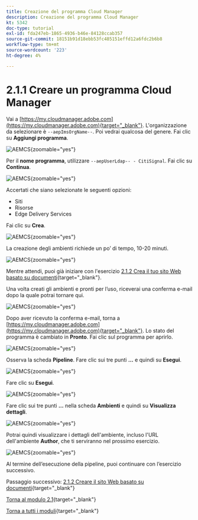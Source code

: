 ```yaml
---
title: Creazione del programma Cloud Manager
description: Creazione del programma Cloud Manager
kt: 5342
doc-type: tutorial
exl-id: fda247eb-1865-4936-b46e-84128ccab357
source-git-commit: 18151b91d18ebb53fc485151effd12a6fdc2b6b8
workflow-type: tm+mt
source-wordcount: '223'
ht-degree: 4%

---
```


# 2.1.1 Creare un programma Cloud Manager

Vai a [https://my.cloudmanager.adobe.com](https://my.cloudmanager.adobe.com){target="_blank"}. L&#39;organizzazione da selezionare è `--aepImsOrgName--`. Poi vedrai qualcosa del genere. Fai clic su **Aggiungi programma**.

![AEMCS](./images/aemcs1.png){zoomable="yes"}

Per il **nome programma**, utilizzare `--aepUserLdap-- - CitiSignal`. Fai clic su **Continua**.

![AEMCS](./images/aemcs2.png){zoomable="yes"}

Accertati che siano selezionate le seguenti opzioni:

- Siti
- Risorse
- Edge Delivery Services

Fai clic su **Crea**.

![AEMCS](./images/aemcs3.png){zoomable="yes"}

La creazione degli ambienti richiede un po’ di tempo, 10-20 minuti.

![AEMCS](./images/aemcs4.png){zoomable="yes"}

Mentre attendi, puoi già iniziare con l&#39;esercizio [2.1.2 Crea il tuo sito Web basato su documenti](./ex2.md){target="_blank"}.

Una volta creati gli ambienti e pronti per l’uso, riceverai una conferma e-mail dopo la quale potrai tornare qui.

![AEMCS](./images/aemcs5.png){zoomable="yes"}

Dopo aver ricevuto la conferma e-mail, torna a [https://my.cloudmanager.adobe.com](https://my.cloudmanager.adobe.com){target="_blank"}. Lo stato del programma è cambiato in **Pronto**. Fai clic sul programma per aprirlo.

![AEMCS](./images/aemcs6.png){zoomable="yes"}

Osserva la scheda **Pipeline**. Fare clic sui tre punti **...** e quindi su **Esegui**.

![AEMCS](./images/aemcs7.png){zoomable="yes"}

Fare clic su **Esegui**.

![AEMCS](./images/aemcs8.png){zoomable="yes"}

Fare clic sui tre punti **...** nella scheda **Ambienti** e quindi su **Visualizza dettagli**.

![AEMCS](./images/aemcs9.png){zoomable="yes"}

Potrai quindi visualizzare i dettagli dell&#39;ambiente, incluso l&#39;URL dell&#39;ambiente **Author**, che ti serviranno nel prossimo esercizio.

![AEMCS](./images/aemcs10.png){zoomable="yes"}

Al termine dell’esecuzione della pipeline, puoi continuare con l’esercizio successivo.

Passaggio successivo: [2.1.2 Creare il sito Web basato su documenti](./ex2.md){target="_blank"}

[Torna al modulo 2.1](./aemcs.md){target="_blank"}

[Torna a tutti i moduli](./../../../overview.md){target="_blank"}
